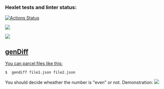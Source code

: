 ### Hexlet tests and linter status:
[![Actions Status](https://github.com/MostOfLuck/frontend-project-46/actions/workflows/hexlet-check.yml/badge.svg)](https://github.com/MostOfLuck/frontend-project-46/actions)

<a href="https://github.com/MostOfLuck/actions/workflows/node.js.yml/badge.svg" /><img src="https://github.com/github/docs/actions/workflows/node.js.yml/badge.svg" />

   <a href="https://codeclimate.com/github/MostOfLuck/frontend-project-46/maintainability"><img src="https://api.codeclimate.com/v1/badges/5d2f223b657ef254075f/maintainability" />

   


genDiff
--------------------------  
 You can parcel files like this:
 ```bash
$  gendiff file1.json file2.json
```
 You should decide wheather the number is "even" or not.
 Demonstration: <a href="https://asciinema.org/a/611315" target="_blank"><img src="https://asciinema.org/a/602271.svg" /></a>
